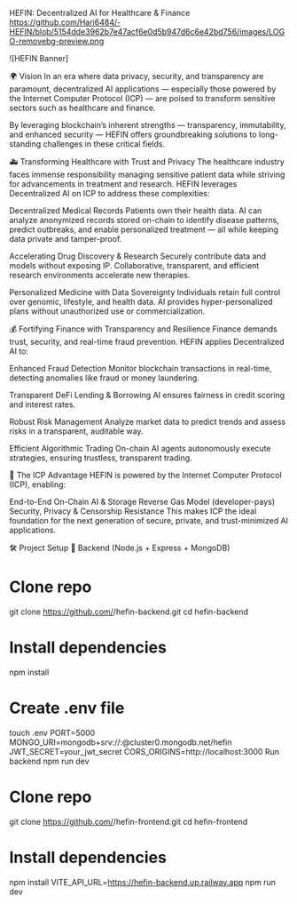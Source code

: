 HEFIN: Decentralized AI for Healthcare & Finance
https://github.com/Hari6484/-HEFIN/blob/5154dde3962b7e47acf6e0d5b947d6c6e42bd756/images/LOGO-removebg-preview.png

![HEFIN Banner]

🌍 Vision
In an era where data privacy, security, and transparency are paramount, decentralized AI applications — especially those powered by the Internet Computer Protocol (ICP) — are poised to transform sensitive sectors such as healthcare and finance.

By leveraging blockchain’s inherent strengths — transparency, immutability, and enhanced security — HEFIN offers groundbreaking solutions to long-standing challenges in these critical fields.

🚑 Transforming Healthcare with Trust and Privacy
The healthcare industry faces immense responsibility managing sensitive patient data while striving for advancements in treatment and research. HEFIN leverages Decentralized AI on ICP to address these complexities:

Decentralized Medical Records
Patients own their health data. AI can analyze anonymized records stored on-chain to identify disease patterns, predict outbreaks, and enable personalized treatment — all while keeping data private and tamper-proof.

Accelerating Drug Discovery & Research
Securely contribute data and models without exposing IP. Collaborative, transparent, and efficient research environments accelerate new therapies.

Personalized Medicine with Data Sovereignty
Individuals retain full control over genomic, lifestyle, and health data. AI provides hyper-personalized plans without unauthorized use or commercialization.

💰 Fortifying Finance with Transparency and Resilience
Finance demands trust, security, and real-time fraud prevention. HEFIN applies Decentralized AI to:

Enhanced Fraud Detection
Monitor blockchain transactions in real-time, detecting anomalies like fraud or money laundering.

Transparent DeFi Lending & Borrowing
AI ensures fairness in credit scoring and interest rates.

Robust Risk Management
Analyze market data to predict trends and assess risks in a transparent, auditable way.

Efficient Algorithmic Trading
On-chain AI agents autonomously execute strategies, ensuring trustless, transparent trading.

🔐 The ICP Advantage
HEFIN is powered by the Internet Computer Protocol (ICP), enabling:

End-to-End On-Chain AI & Storage
Reverse Gas Model (developer-pays)
Security, Privacy & Censorship Resistance
This makes ICP the ideal foundation for the next generation of secure, private, and trust-minimized AI applications.

🛠️ Project Setup
🔹 Backend (Node.js + Express + MongoDB)
# Clone repo
git clone https://github.com/<your-username>/hefin-backend.git
cd hefin-backend

# Install dependencies
npm install

# Create .env file
touch .env
PORT=5000
MONGO_URI=mongodb+srv://<username>:<password>@cluster0.mongodb.net/hefin
JWT_SECRET=your_jwt_secret
CORS_ORIGINS=http://localhost:3000
Run backend
npm run dev
# Clone repo
git clone https://github.com/<your-username>/hefin-frontend.git
cd hefin-frontend

# Install dependencies
npm install
VITE_API_URL=https://hefin-backend.up.railway.app
npm run dev
